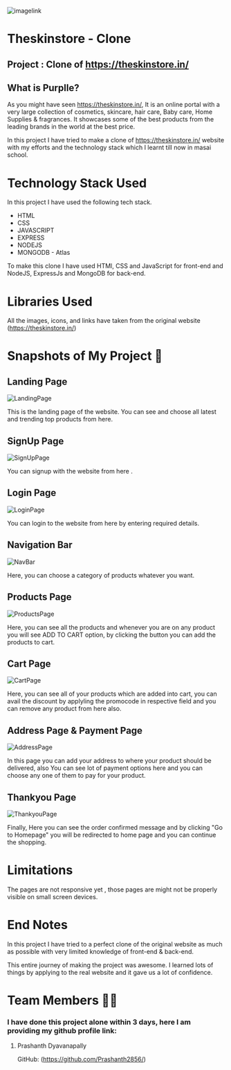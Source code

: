![imagelink](https://cdn.shopify.com/s/files/1/0415/0548/9058/files/Logo__theskinstore.in_Logo_2-02_200x@2x.png?v=1606890994)

# Theskinstore - Clone

## Project : Clone of https://theskinstore.in/

## What is Purplle?

As you might have seen https://theskinstore.in/, It is an online portal with a very large collection of cosmetics, skincare, hair care, Baby care, Home Supplies & fragrances. It showcases some of the best products from the leading brands in the world at the best price.

In this project I have tried to make a clone of https://theskinstore.in/ website with my efforts and the technology stack which I learnt till now in masai school.

# Technology Stack Used

In this project I have used the following tech stack.

- HTML
- CSS
- JAVASCRIPT
- EXPRESS
- NODEJS
- MONGODB - Atlas

To make this clone I have used HTMl, CSS and JavaScript for front-end and NodeJS, ExpressJs and MongoDB for back-end.

# Libraries Used

All the images, icons, and links have taken from the original website (https://theskinstore.in/)

# Snapshots of My Project 📸

## Landing Page

![LandingPage](images/LandingPage.png)

This is the landing page of the website. You can see and choose all latest and trending top products from here.

## SignUp Page

![SignUpPage](images/SignUp.png)

You can signup with the website from here .

## Login Page

![LoginPage](images/Login.png)

You can login to the website from here by entering required details.

## Navigation Bar

![NavBar](images/navigation.png)

Here, you can choose a category of products whatever you want.

## Products Page

![ProductsPage](images/ProductPage.png)

Here, you can see all the products and whenever you are on any product you will see ADD TO CART option, by clicking the button you can add the products to cart.

## Cart Page

![CartPage](images/CartPage.png)

Here, you can see all of your products which are added into cart, you can avail the discount by applyling the promocode in respective field and you can remove any product from here also.

## Address Page & Payment Page

![AddressPage](images/PaymentPage.png)

In this page you can add your address to where your product should be delivered, also You can see lot of payment options here and you can choose any one of them to pay for your product.

## Thankyou Page

![ThankyouPage](images/ThankYou.png)

Finally, Here you can see the order confirmed message and by clicking "Go to Homepage" you will be redirected to home page and you can continue the shopping.

# Limitations

The pages are not responsive yet , those pages are might not be properly visible on small screen devices.

# End Notes

In this project I have tried to a perfect clone of the original website as much as possible with very limited knowledge of front-end & back-end.

This entire journey of making the project was awesome. I learned lots of things by applying to the real website and it gave us a lot of confidence.

# Team Members 🤝🏻

### I have done this project alone within 3 days, here I am providing my github profile link:

1. Prashanth Dyavanapally

   GitHub: (https://github.com/Prashanth2856/)
